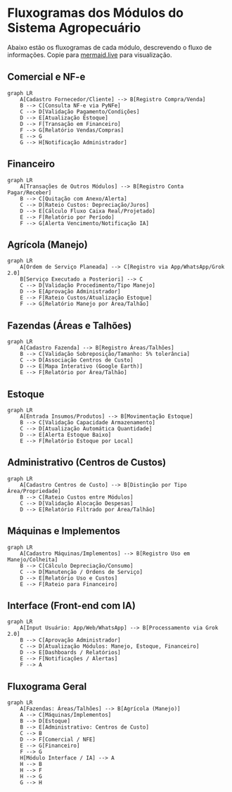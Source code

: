 # Fluxogramas dos Módulos do Sistema Agropecuário

Abaixo estão os fluxogramas de cada módulo, descrevendo o fluxo de informações. Copie para [mermaid.live](https://mermaid.live) para visualização.

## Comercial e NF-e
```mermaid
graph LR
    A[Cadastro Fornecedor/Cliente] --> B[Registro Compra/Venda]
    B --> C[Consulta NF-e via PyNFe]
    C --> D[Validação Pagamento/Condições]
    D --> E[Atualização Estoque]
    D --> F[Transação em Financeiro]
    F --> G[Relatório Vendas/Compras]
    E --> G
    G --> H[Notificação Administrador]
```

## Financeiro
```mermaid
graph LR
    A[Transações de Outros Módulos] --> B[Registro Conta Pagar/Receber]
    B --> C[Quitação com Anexo/Alerta]
    C --> D[Rateio Custos: Depreciação/Juros]
    D --> E[Cálculo Fluxo Caixa Real/Projetado]
    E --> F[Relatório por Período]
    F --> G[Alerta Vencimento/Notificação IA]
```

## Agrícola (Manejo)
```mermaid
graph LR
    A[Ordem de Serviço Planeada] --> C[Registro via App/WhatsApp/Grok 2.0]
    B[Serviço Executado a Posteriori] --> C
    C --> D[Validação Procedimento/Tipo Manejo]
    D --> E[Aprovação Administrador]
    E --> F[Rateio Custos/Atualização Estoque]
    F --> G[Relatório Manejo por Área/Talhão]
```

## Fazendas (Áreas e Talhões)
```mermaid
graph LR
    A[Cadastro Fazenda] --> B[Registro Áreas/Talhões]
    B --> C[Validação Sobreposição/Tamanho: 5% tolerância]
    C --> D[Associação Centros de Custo]
    D --> E[Mapa Interativo (Google Earth)]
    E --> F[Relatório por Área/Talhão]
```

## Estoque
```mermaid
graph LR
    A[Entrada Insumos/Produtos] --> B[Movimentação Estoque]
    B --> C[Validação Capacidade Armazenamento]
    C --> D[Atualização Automática Quantidade]
    D --> E[Alerta Estoque Baixo]
    E --> F[Relatório Estoque por Local]
```

## Administrativo (Centros de Custos)
```mermaid
graph LR
    A[Cadastro Centros de Custo] --> B[Distinção por Tipo Área/Propriedade]
    B --> C[Rateio Custos entre Módulos]
    C --> D[Validação Alocação Despesas]
    D --> E[Relatório Filtrado por Área/Talhão]
```

## Máquinas e Implementos
```mermaid
graph LR
    A[Cadastro Máquinas/Implementos] --> B[Registro Uso em Manejo/Colheita]
    B --> C[Cálculo Depreciação/Consumo]
    C --> D[Manutenção / Ordens de Serviço]
    D --> E[Relatório Uso e Custos]
    E --> F[Rateio para Financeiro]
```

## Interface (Front-end com IA)
```mermaid
graph LR
    A[Input Usuário: App/Web/WhatsApp] --> B[Processamento via Grok 2.0]
    B --> C[Aprovação Administrador]
    C --> D[Atualização Módulos: Manejo, Estoque, Financeiro]
    D --> E[Dashboards / Relatórios]
    E --> F[Notificações / Alertas]
    F --> A
```

## Fluxograma Geral
```mermaid
graph LR
    A[Fazendas: Áreas/Talhões] --> B[Agrícola (Manejo)]
    A --> C[Máquinas/Implementos]
    B --> D[Estoque]
    B --> E[Administrativo: Centros de Custo]
    C --> B
    D --> F[Comercial / NFE]
    E --> G[Financeiro]
    F --> G
    H[Módulo Interface / IA] --> A
    H --> B
    H --> F
    H --> G
    G --> H
```